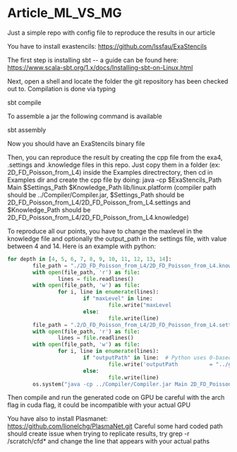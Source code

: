 # Article_ML_VS_MG
Just a simple repo with config file to reproduce the results in our article

You have to install exastencils: https://github.com/lssfau/ExaStencils

  The first step is installing sbt -- a guide can be found here: https://www.scala-sbt.org/1.x/docs/Installing-sbt-on-Linux.html
  
  Next, open a shell and locate the folder the git repository has been checked out to. Compilation is done via typing
  
  sbt compile
  
  To assemble a jar the following command is available
  
  sbt assembly
  
  Now you should have an ExaStencils binary file

Then, you can reproduce the result by creating the cpp file from the exa4, .settings and .knowledge files in this repo. Just copy them in a folder (ex: 2D_FD_Poisson_from_L4) inside the Examples directrectory, then cd in Examples dir and create the cpp file by doing: java -cp $ExaStencils_Path Main $Settings_Path $Knowledge_Path lib/linux.platform (compiler path should be ../Compiler/Compiler.jar, $Settings_Path should be 2D_FD_Poisson_from_L4/2D_FD_Poisson_from_L4.settings and $Knowledge_Path should be 2D_FD_Poisson_from_L4/2D_FD_Poisson_from_L4.knowledge)

To reproduce all our points, you have to change the maxlevel in the knowledge file and optionally the output_path in the settings file, with value between 4 and 14. Here is an example with python:

```python
for depth in [4, 5, 6, 7, 8, 9, 10, 11, 12, 13, 14]:
        file_path = "./2D_FD_Poisson_from_L4/2D_FD_Poisson_from_L4.knowledge"
        with open(file_path, 'r') as file:
                lines = file.readlines()
        with open(file_path, 'w') as file:
                for i, line in enumerate(lines):
                        if "maxLevel" in line:
                                file.write("maxLevel                       = " + str(depth - 1) + "\n")
                        else:
                                file.write(line)
        file_path = ".2/D_FD_Poisson_from_L4/2D_FD_Poisson_from_L4.settings"
        with open(file_path, 'r') as file:
                lines = file.readlines()
        with open(file_path, 'w') as file:
                for i, line in enumerate(lines):
                        if "outputPath" in line:  # Python uses 0-based indexing
                                file.write('outputPath          = "../generated/depth_' + str(depth) + '/$configName$' + '/"\n')
                        else:
                                file.write(line)
        os.system("java -cp ../Compiler/Compiler.jar Main 2D_FD_Poisson_from_L4/2D_FD_Poisson_from_L4.settings 2D_FD_Poisson_from_L4/2D_FD_Poisson_from_L4.knowledge lib/linux.platform")
```

Then compile and run the generated code on GPU be careful with the arch flag in cuda flag, it could be incompatible with your actual GPU

You have also to install Plasmanet: https://github.com/lionelchg/PlasmaNet.git
Careful some hard coded path should create issue when trying to replicate results, try grep -r /scratch/cfd* and change the line that appears with your actual paths
